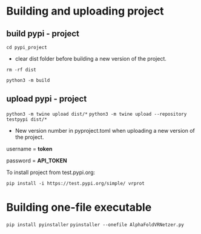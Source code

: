 # Building and uploading project

## build pypi - project

`cd pypi_project`

- clear dist folder before building a new version of the project.

`rm -rf dist`

`python3 -m build`

## upload pypi - project

`python3 -m twine upload dist/*`
`python3 -m twine upload --repository testpypi dist/*`

- New version number in pyproject.toml when uploading a new version of the project.

username = **token**

password = **API_TOKEN**

To install project from test.pypi.org:

`pip install -i https://test.pypi.org/simple/ vrprot`

# Building one-file executable

`pip install pyinstaller`
`pyinstaller --onefile AlphaFoldVRNetzer.py`
